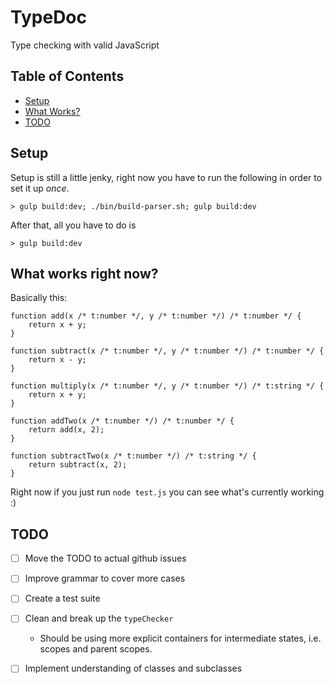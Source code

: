 # TypeDoc

Type checking with valid JavaScript

## Table of Contents
- [Setup](#setup)
- [What Works?](#what-works-right-now)
- [TODO](#todo)

## Setup
Setup is still a little jenky, right now you have to run the following in order to set it up _once_.

```
> gulp build:dev; ./bin/build-parser.sh; gulp build:dev
```

After that, all you have to do is

```
> gulp build:dev
```

## What works right now?

Basically this:
```
function add(x /* t:number */, y /* t:number */) /* t:number */ {
    return x + y;
}

function subtract(x /* t:number */, y /* t:number */) /* t:number */ {
    return x - y;
}

function multiply(x /* t:number */, y /* t:number */) /* t:string */ {
    return x + y;
}

function addTwo(x /* t:number */) /* t:number */ {
    return add(x, 2);
}

function subtractTwo(x /* t:number */) /* t:string */ {
    return subtract(x, 2);
}
```

Right now if you just run `node test.js` you can see what's currently working :)

## TODO

- [ ] Move the TODO to actual github issues
- [ ] Improve grammar to cover more cases
- [ ] Create a test suite
- [ ] Clean and break up the `typeChecker`
  - Should be using more explicit containers for intermediate states, i.e. scopes and parent scopes.
- [ ] Implement understanding of classes and subclasses

